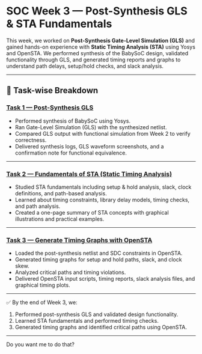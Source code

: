 
# SOC Week 3 — Post-Synthesis GLS & STA Fundamentals

This week, we worked on **Post-Synthesis Gate-Level Simulation (GLS)** and gained hands-on experience with **Static Timing Analysis (STA)** using Yosys and OpenSTA.
We performed synthesis of the BabySoC design, validated functionality through GLS, and generated timing reports and graphs to understand path delays, setup/hold checks, and slack analysis.

---

## 📌 Task-wise Breakdown

### [Task 1 — Post-Synthesis GLS](https://github.com/SINDHUKHANDAYRAO/SOC_WEEK-3/blob/main/Task-1.md)

* Performed synthesis of BabySoC using Yosys.
* Ran Gate-Level Simulation (GLS) with the synthesized netlist.
* Compared GLS output with functional simulation from Week 2 to verify correctness.
* Delivered synthesis logs, GLS waveform screenshots, and a confirmation note for functional equivalence.

---

### [Task 2 — Fundamentals of STA (Static Timing Analysis)](https://github.com/SINDHUKHANDAYRAO/SOC_WEEK-3/blob/main/Task-2.md)

* Studied STA fundamentals including setup & hold analysis, slack, clock definitions, and path-based analysis.
* Learned about timing constraints, library delay models, timing checks, and path analysis.
* Created a one-page summary of STA concepts with graphical illustrations and practical examples.

---

### [Task 3 — Generate Timing Graphs with OpenSTA](https://github.com/SINDHUKHANDAYRAO/SOC_WEEK-3/blob/main/Task-3.md)

* Loaded the post-synthesis netlist and SDC constraints in OpenSTA.
* Generated timing graphs for setup and hold paths, slack, and clock skew.
* Analyzed critical paths and timing violations.
* Delivered OpenSTA input scripts, timing reports, slack analysis files, and graphical timing plots.

---

✅ By the end of Week 3, we:

1. Performed post-synthesis GLS and validated design functionality.
2. Learned STA fundamentals and performed timing checks.
3. Generated timing graphs and identified critical paths using OpenSTA.

---

Do you want me to do that?
